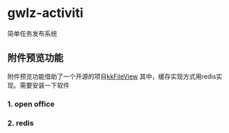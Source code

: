 # gwlz-activiti
简单任务发布系统

## 附件预览功能
附件预览功能借助了一个开源的项目[kkFileView](https://gitee.com/kekingcn/file-online-preview) 其中，缓存实现方式用redis实现。需要安装一下软件

### 1. open office
### 2. redis
